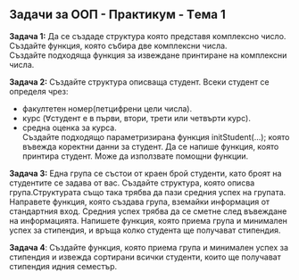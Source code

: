 ## Задачи за ООП - Практикум - Tема 1

**Задача 1:**
Да се създаде структура която представя комплексно число.    
Създайте функция, която събира две комплексни числа.        
Създайте подходяща функция за извеждане принтиране на комплексни числа.           

**Задача 2:**
Създайте структура описваща студент.
Всеки студент се определя чрез:
- факултетен номер(петцифрени цели числа).           
- курс (∀студент е в първи, втори, трети или четвърти курс).        
- средна оценка за курса.     
Създайте подходящо параметризирана функция initStudent(...); която въвежда коректни данни за студент.
Да се напише функция, която принтира студент.
Може да използвате помощни функции.

**Задача 3:**
Една група се състои от краен брой студенти, като броят на студентите се задава от вас.
Създайте структура, която описва група.Структурата също така трябва да пази средния успех на групата.
Направете функция, която създава група, вземайки информация от стандартния вход.
Средния успех трябва да се сметне след въвеждане на информацията.
Напишете функция, която приема група и минимален успех за стипендия, и връща колко студента ще получават стипендия.

**Задача 4**:
Създайте функция, която приема група и минимален успех за стипендия и извежда
сортирани всички студенти, които ще получават стипендия идния семестър.
